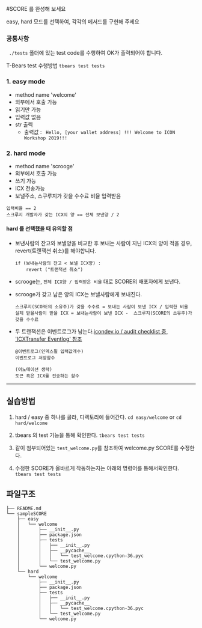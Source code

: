 #SCORE 를 완성해 보세요

easy, hard  모드를 선택하여, 각각의 메서드를 구현해 주세요

###  공통사항
  ``` ./tests``` 폴더에 있는 test code를 수행하여 OK가 출력되어야 합니다. 
  
  T-Bears test 수행방법
  ``` tbears test tests ``` 


  ### 1. easy mode
- method name 'welcome'
- 외부에서 호출 가능
- 읽기만 가능
- 입력값 없음
- str 출력
  - 출력값 : ``` Hello, [your wallet address] !!! Welcome to ICON Workshop 2019!!!```
  


### 2. hard mode 
- method name 'scrooge'
- 외부에서 호출 가능
- 쓰기 가능
- ICX 전송가능
- 보낼주소, 스쿠루지가 갖을 수수료 비율 입력받음
``` 
입력비율 == 2
스크루지 개발자가 갖는 ICX의 양 == 전체 보낸양 / 2
 ```

#### hard 를 선택했을 때 유의할 점
  - 보낸사람의 잔고와 보낼양을 비교한 후 보내는 사람이 지닌 ICX의 양이 적을 경우, revert(트랜잭션 취소)를 해야합니다.

    ```
    if (보내는사람의 잔고 < 보낼 ICX양) :
        revert ("트랜잭션 취소")
    ```

  - scrooge는, ``` 전체 ICX양 / 입력받은 비율 ``` 대로 SCORE의 배포자에게 보낸다.
  - scrooge가 갖고 남은 양의 ICX는 보낼사람에게 보내진다.

    ```
    스크루지(SCORE의 소유주)가 갖을 수수료 = 보내는 사람이 보낸 ICX / 입력한 비율
    실제 받을사람이 받을 ICX = 보내는사람이 보낸 ICX -  스크루지(SCORE의 소유주)가 갖을 수수료
    ```

  - 두 트랜잭션은 이벤트로그가 남는다.[icondev.io / audit checklist 중, 'ICXTransfer Eventlog' 참조](https://www.icondev.io/docs/audit-checklist#section-eventlog-without-token-transfer)
  
    ```
    @이벤트로그(인덱스될 입력값개수)
    이벤트로그 저장함수

    (어노테이션 생략)
    토큰 혹은 ICX를 전송하는 함수
    ```

----------------------------------------------------------------------------------


## 실습방법

1. hard / easy 중 하나를 골라, 디렉토리에 들어간다.
    ``` cd easy/welcome ``` or ``` cd hard/welcome ```

2. tbears 의 test 기능을 통해 확인한다.
    ``` tbears test tests ```

3. 같이 첨부되어있는 ``` test_welcome.py ```를 참조하여 welcome.py SCORE를 수정한다.

4. 수정한 SCORE가 올바르게 작동하는지는 아래의 명령어를 통해서확인한다.
    ``` tbears test tests ```



## 파일구조

```
├── README.md
└── sampleSCORE
    ├── easy
    │   └── welcome
    │       ├── __init__.py
    │       ├── package.json
    │       ├── tests
    │       │   ├── __init__.py
    │       │   ├── __pycache__
    │       │   │   └── test_welcome.cpython-36.pyc
    │       │   └── test_welcome.py
    │       └── welcome.py
    └── hard
        └── welcome
            ├── __init__.py
            ├── package.json
            ├── tests
            │   ├── __init__.py
            │   ├── __pycache__
            │   │   └── test_welcome.cpython-36.pyc
            │   └── test_welcome.py
            └── welcome.py
```

